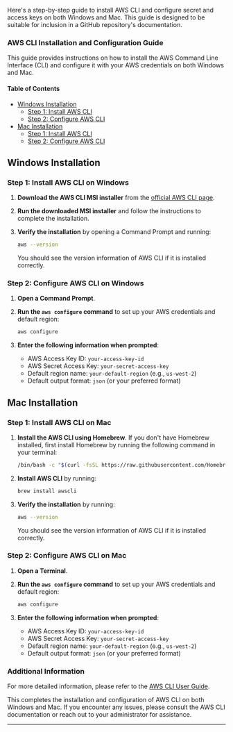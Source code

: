 Here's a step-by-step guide to install AWS CLI and configure secret and access keys on both Windows and Mac. This guide is designed to be suitable for inclusion in a GitHub repository's documentation.

### AWS CLI Installation and Configuration Guide

This guide provides instructions on how to install the AWS Command Line Interface (CLI) and configure it with your AWS credentials on both Windows and Mac.

#### Table of Contents
- [Windows Installation](#windows-installation)
  - [Step 1: Install AWS CLI](#step-1-install-aws-cli-on-windows)
  - [Step 2: Configure AWS CLI](#step-2-configure-aws-cli-on-windows)
- [Mac Installation](#mac-installation)
  - [Step 1: Install AWS CLI](#step-1-install-aws-cli-on-mac)
  - [Step 2: Configure AWS CLI](#step-2-configure-aws-cli-on-mac)

## Windows Installation

### Step 1: Install AWS CLI on Windows

1. **Download the AWS CLI MSI installer** from the [official AWS CLI page](https://aws.amazon.com/cli/).

2. **Run the downloaded MSI installer** and follow the instructions to complete the installation.

3. **Verify the installation** by opening a Command Prompt and running:

   ```sh
   aws --version
   ```

   You should see the version information of AWS CLI if it is installed correctly.

### Step 2: Configure AWS CLI on Windows

1. **Open a Command Prompt**.

2. **Run the `aws configure` command** to set up your AWS credentials and default region:

   ```sh
   aws configure
   ```

3. **Enter the following information when prompted**:
   - AWS Access Key ID: `your-access-key-id`
   - AWS Secret Access Key: `your-secret-access-key`
   - Default region name: `your-default-region` (e.g., `us-west-2`)
   - Default output format: `json` (or your preferred format)

## Mac Installation

### Step 1: Install AWS CLI on Mac

1. **Install the AWS CLI using Homebrew**. If you don't have Homebrew installed, first install Homebrew by running the following command in your terminal:

   ```sh
   /bin/bash -c "$(curl -fsSL https://raw.githubusercontent.com/Homebrew/install/HEAD/install.sh)"
   ```

2. **Install AWS CLI** by running:

   ```sh
   brew install awscli
   ```

3. **Verify the installation** by running:

   ```sh
   aws --version
   ```

   You should see the version information of AWS CLI if it is installed correctly.

### Step 2: Configure AWS CLI on Mac

1. **Open a Terminal**.

2. **Run the `aws configure` command** to set up your AWS credentials and default region:

   ```sh
   aws configure
   ```

3. **Enter the following information when prompted**:
   - AWS Access Key ID: `your-access-key-id`
   - AWS Secret Access Key: `your-secret-access-key`
   - Default region name: `your-default-region` (e.g., `us-west-2`)
   - Default output format: `json` (or your preferred format)

### Additional Information

For more detailed information, please refer to the [AWS CLI User Guide](https://docs.aws.amazon.com/cli/latest/userguide/cli-configure-quickstart.html).

This completes the installation and configuration of AWS CLI on both Windows and Mac. If you encounter any issues, please consult the AWS CLI documentation or reach out to your administrator for assistance.

---

